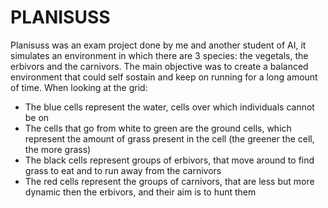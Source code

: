 # PLANISUSS
Planisuss was an exam project done by me and another student of AI, it simulates an environment in which there are 3 species: the vegetals, the erbivors and the carnivors. The main objective was to create a balanced environment that could self sostain and keep on running for a long amount of time.
When looking at the grid:
- The blue cells represent the water, cells over which individuals cannot be on
- The cells that go from white to green are the ground cells, which represent the amount of grass present in the cell (the greener the cell, the more grass)
- The black cells represent groups of erbivors, that move around to find grass to eat and to run away from the carnivors
- The red cells represent the groups of carnivors, that are less but more dynamic then the erbivors, and their aim is to hunt them
